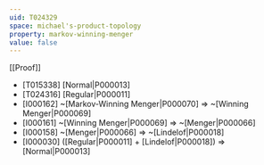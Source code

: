 ```yaml
---
uid: T024329
space: michael's-product-topology
property: markov-winning-menger
value: false
---
```

[[Proof]]

* [T015338] [Normal|P000013]
* [T024316] [Regular|P000011]
* [I000162] ~[Markov-Winning Menger|P000070] => ~[Winning Menger|P000069]
* [I000161] ~[Winning Menger|P000069] => ~[Menger|P000066]
* [I000158] ~[Menger|P000066] => ~[Lindelof|P000018]
* [I000030] ([Regular|P000011] + [Lindelof|P000018]) => [Normal|P000013]

